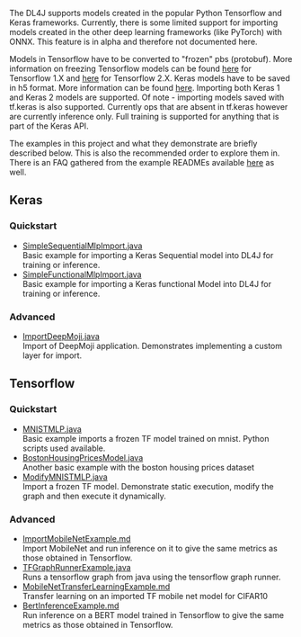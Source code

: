 The DL4J supports models created in the popular Python Tensorflow and Keras frameworks. Currently, there is some limited support for importing models created in the other deep learning frameworks (like PyTorch) with ONNX. This feature is in alpha and therefore not documented here.  

Models in Tensorflow have to be converted to "frozen" pbs (protobuf). More information on freezing Tensorflow models can be found [here](https://github.com/tensorflow/tensorflow/blob/master/tensorflow/python/tools/freeze_graph.py#L15) for Tensorflow 1.X and [here](https://leimao.github.io/blog/Save-Load-Inference-From-TF2-Frozen-Graph/) for Tensorflow 2.X. Keras models have to be saved in h5 format. More information can be found [here](https://keras.io/getting-started/faq/#how-can-i-save-a-keras-model). Importing both Keras 1 and Keras 2 models are supported. Of note - importing models saved with tf.keras is also supported. Currently ops that are absent in tf.keras however are currently inference only. Full training is supported for anything that is part of the Keras API.

The examples in this project and what they demonstrate are briefly described below. This is also the recommended order to explore them in.
There is an FAQ gathered from the example READMEs available [here](FAQ.md) as well.


## Keras  

### Quickstart  
* [SimpleSequentialMlpImport.java](./src/main/java/org/deeplearning4j/modelimportexamples/keras/quickstart/SimpleSequentialMlpImport.java)  
Basic example for importing a Keras Sequential model into DL4J for training or inference.
* [SimpleFunctionalMlpImport.java](./src/main/java/org/deeplearning4j/modelimportexamples/keras/quickstart/SimpleFunctionalMlpImport.java)  
Basic example for importing a Keras functional Model into DL4J for training or inference.

### Advanced  
* [ImportDeepMoji.java](./src/main/java/org/deeplearning4j/modelimportexamples/keras/advanced/deepmoji/ImportDeepMoji.java)  
Import of DeepMoji application. Demonstrates implementing a custom layer for import.


## Tensorflow  

### Quickstart  
* [MNISTMLP.java](./src/main/java/org/deeplearning4j/modelimportexamples/tf/quickstart/MNISTMLP.java)  
Basic example imports a frozen TF model trained on mnist. Python scripts used available.
* [BostonHousingPricesModel.java](./src/main/java/org/deeplearning4j/modelimportexamples/tf/quickstart/BostonHousingPricesModel.java)  
Another basic example with the boston housing prices dataset
* [ModifyMNISTMLP.java](./src/main/java/org/deeplearning4j/modelimportexamples/tf/quickstart/ModifyMNISTMLP.java)  
Import a frozen TF model. Demonstrate static execution, modify the graph and then execute it dynamically.

### Advanced  
* [ImportMobileNetExample.md](./src/main/java/org/deeplearning4j/modelimportexamples/tf/advanced/mobilenet/ImportMobileNetExample.md)  
Import MobileNet and run inference on it to give the same metrics as those obtained in Tensorflow.
* [TFGraphRunnerExample.java](./src/main/java/org/deeplearning4j/modelimportexamples/tf/advanced/tfgraphrunnerinjava/TFGraphRunnerExample.java)  
Runs a tensorflow graph from java using the tensorflow graph runner.
* [MobileNetTransferLearningExample.md](./src/main/java/org/deeplearning4j/modelimportexamples/tf/advanced/mobilenet/MobileNetTransferLearningExample.md)  
Transfer learning on an imported TF mobile net model for CIFAR10
* [BertInferenceExample.md](./src/main/java/org/deeplearning4j/modelimportexamples/tf/advanced/bert/BertInferenceExample.md)  
Run inference on a BERT model trained in Tensorflow to give the same metrics as those obtained in Tensorflow.

